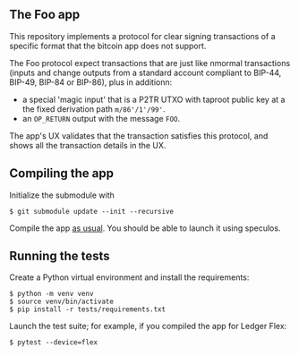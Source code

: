 

## The Foo app

This repository implements a protocol for clear signing transactions of a specific format that the bitcoin app does not support.

The Foo protocol expect transactions that are just like nmormal transactions (inputs and change outputs from a standard account compliant to BIP-44, BIP-49, BIP-84 or BIP-86), plus in additionn:
- a special 'magic input' that is a P2TR UTXO with taproot public key at a the fixed derivation path `m/86'/1'/99'`.
- an `OP_RETURN` output with the message `FOO`.

The app's UX validates that the transaction satisfies this protocol, and shows all the transaction details in the UX.

## Compiling the app

Initialize the submodule with

```
$ git submodule update --init --recursive
```

Compile the app [as usual](https://github.com/LedgerHQ/app-boilerplate#quick-start-guide).
You should be able to launch it using speculos.

## Running the tests

Create a Python virtual environment and install the requirements:

```
$ python -m venv venv
$ source venv/bin/activate
$ pip install -r tests/requirements.txt
```

Launch the test suite; for example, if you compiled the app for Ledger Flex:

```
$ pytest --device=flex
```
